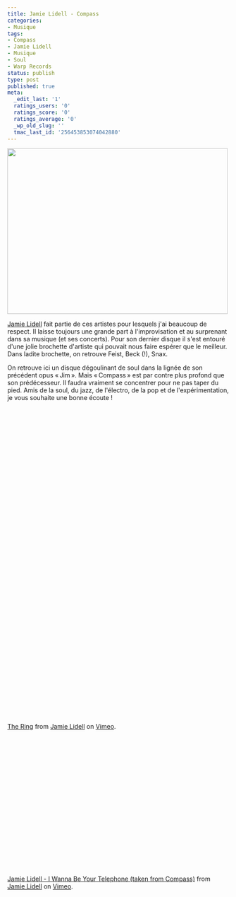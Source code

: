 ```yaml
---
title: Jamie Lidell - Compass
categories:
- Musique
tags:
- Compass
- Jamie Lidell
- Musique
- Soul
- Warp Records
status: publish
type: post
published: true
meta:
  _edit_last: '1'
  ratings_users: '0'
  ratings_score: '0'
  ratings_average: '0'
  _wp_old_slug: ''
  tmac_last_id: '256453853074042880'
---
```

<img class="alignnone size-large wp-image-1658" title="Jamie Lidell" src="https://dlgjp9x71cipk.cloudfront.net/2010/06/jamieLidell-1024x768.jpg" alt="" width="500" height="375" />

<a title="Site web de Jamie Lidell" href="https://jamielidell.com/">Jamie Lidell</a> fait partie de ces artistes pour lesquels j'ai beaucoup de respect. Il laisse toujours une grande part à l'improvisation et au surprenant dans sa musique (et ses concerts). Pour son dernier disque il s'est entouré d'une jolie brochette d'artiste qui pouvait nous faire espérer que le meilleur. Dans ladite brochette, on retrouve Feist, Beck (!), Snax.

<!--more-->

On retrouve ici un disque dégoulinant de soul dans la lignée de son précédent opus « Jim ». Mais « Compass » est par contre plus profond que son prédécesseur. Il faudra vraiment se concentrer pour ne pas taper du pied. Amis de la soul, du jazz, de l'électro, de la pop et de l'expérimentation, je vous souhaite une bonne écoute !

<object classid="clsid:d27cdb6e-ae6d-11cf-96b8-444553540000" width="500" height="385" codebase="https://download.macromedia.com/pub/shockwave/cabs/flash/swflash.cab#version=6,0,40,0"><param name="allowFullScreen" value="true" /><param name="allowscriptaccess" value="always" /><param name="src" value="https://www.youtube.com/v/nICEsQgWhNw&amp;hl=fr_FR&amp;fs=1&amp;" /><param name="allowfullscreen" value="true" /><embed type="application/x-shockwave-flash" width="500" height="385" src="https://www.youtube.com/v/nICEsQgWhNw&amp;hl=fr_FR&amp;fs=1&amp;" allowscriptaccess="always" allowfullscreen="true"></embed></object>

<object classid="clsid:d27cdb6e-ae6d-11cf-96b8-444553540000" width="400" height="300" codebase="https://download.macromedia.com/pub/shockwave/cabs/flash/swflash.cab#version=6,0,40,0"><param name="allowfullscreen" value="true" /><param name="allowscriptaccess" value="always" /><param name="src" value="https://vimeo.com/moogaloop.swf?clip_id=10174822&amp;server=vimeo.com&amp;show_title=0&amp;show_byline=0&amp;show_portrait=0&amp;color=ffffff&amp;fullscreen=1" /><embed type="application/x-shockwave-flash" width="400" height="300" src="https://vimeo.com/moogaloop.swf?clip_id=10174822&amp;server=vimeo.com&amp;show_title=0&amp;show_byline=0&amp;show_portrait=0&amp;color=ffffff&amp;fullscreen=1" allowscriptaccess="always" allowfullscreen="true"></embed></object>

<a href="https://vimeo.com/10174822">The Ring</a> from <a href="https://vimeo.com/jamielidell">Jamie Lidell</a> on <a href="https://vimeo.com">Vimeo</a>.

<object classid="clsid:d27cdb6e-ae6d-11cf-96b8-444553540000" width="400" height="300" codebase="https://download.macromedia.com/pub/shockwave/cabs/flash/swflash.cab#version=6,0,40,0"><param name="allowfullscreen" value="true" /><param name="allowscriptaccess" value="always" /><param name="src" value="https://vimeo.com/moogaloop.swf?clip_id=12292137&amp;server=vimeo.com&amp;show_title=1&amp;show_byline=1&amp;show_portrait=0&amp;color=&amp;fullscreen=1" /><embed type="application/x-shockwave-flash" width="400" height="300" src="https://vimeo.com/moogaloop.swf?clip_id=12292137&amp;server=vimeo.com&amp;show_title=1&amp;show_byline=1&amp;show_portrait=0&amp;color=&amp;fullscreen=1" allowscriptaccess="always" allowfullscreen="true"></embed></object>

<a href="https://vimeo.com/12292137">Jamie Lidell - I Wanna Be Your Telephone (taken from Compass)</a> from <a href="https://vimeo.com/jamielidell">Jamie Lidell</a> on <a href="https://vimeo.com">Vimeo</a>.
